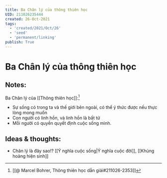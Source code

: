 ```yaml
---
title: Ba Chân lý của thông thiên học
UID: 211026235444
created: 26-Oct-2021
tags:
  - 'created/2021/Oct/26'
  - 'seed'
  - 'permanent/linking'
publish: True
---
```

# Ba Chân lý của thông thiên học

## Notes:
Ba Chân lý của [[Thông thiên học]]:[^1]
- Sự sống có trong ta và thế giới bên ngoài, có thể ý thức được nếu thực lòng mong muốn
- Con người có linh hồn, và linh hồn là bất tử
- Mỗi người có quyền quyết định cuộc sống mình.

## Ideas & thoughts:
- Chân lý là đây sao!? [[Ý nghĩa cuộc sống|Ý nghĩa cuộc đời]], [[Khủng hoảng hiện sinh]]

[^1]: [[@ Marcel Bohrer, Thông thiên học dẫn giải#211026-2353]]